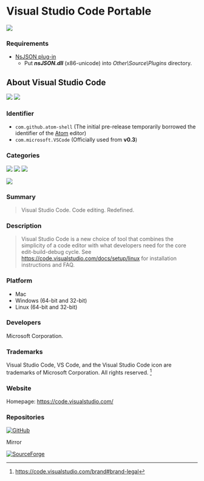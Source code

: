 # Visual Studio Code Portable
 ![](https://img.shields.io/badge/platform-win--32_|_win--64-informational)

### Requirements
- [NsJSON plug-in](https://nsis.sourceforge.io/NsJSON_plug-in)
  - Put ***nsJSON.dll*** (x86-unicode) into *Other\Source\Plugins* directory.

## About Visual Studio Code
 ![](https://img.shields.io/badge/-opensource-brightgreen)
 [![](https://img.shields.io/github/license/microsoft/vscode)](https://github.com/microsoft/vscode/blob/main/LICENSE.txt)

### Identifier
 - `com.github.atom-shell` (The initial pre-release temporarily borrowed the identifier of the [Atom](https://atom.io/) editor)
 - `com.microsoft.VSCode` (Officially used from **v0.3**)

### Categories
 ![](https://img.shields.io/badge/-Text_Editor-informational)
 ![](https://img.shields.io/badge/-Development-informational)
 ![](https://img.shields.io/badge/-IDE-informational)

 ![](https://img.shields.io/badge/-public.app--category.developer--tools-informational)

### Summary
 > Visual Studio Code. Code editing. Redefined.

### Description
 > Visual Studio Code is a new choice of tool that combines the simplicity of a code editor with what developers need for the core edit-build-debug cycle. See https://code.visualstudio.com/docs/setup/linux for installation instructions and FAQ.

### Platform
 - Mac
 - Windows (64-bit and 32-bit)
 - Linux (64-bit and 32-bit)

### Developers
 Microsoft Corporation.

### Trademarks
 Visual Studio Code, VS Code, and the Visual Studio Code icon are trademarks of Microsoft Corporation. All rights reserved. [^1]

 [^1]: https://code.visualstudio.com/brand#brand-legal

### Website
 Homepage: https://code.visualstudio.com/

### Repositories
 [![GitHub](https://img.shields.io/badge/GitHub-181717?logo=github&logoColor=fff&style=for-the-badge)](https://github.com/microsoft/vscode)

 Mirror

 [![SourceForge](https://img.shields.io/badge/SourceForge-F60?logo=sourceforge&logoColor=fff&style=for-the-badge)](https://sourceforge.net/projects/visual-studio-code.mirror/)

